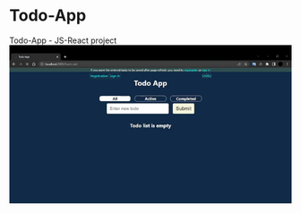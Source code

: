 # Todo-App
Todo-App - JS-React project
![image](https://github.com/AskhabAbdulqadirqala/Todo-App/blob/main/how-it-works.gif)
